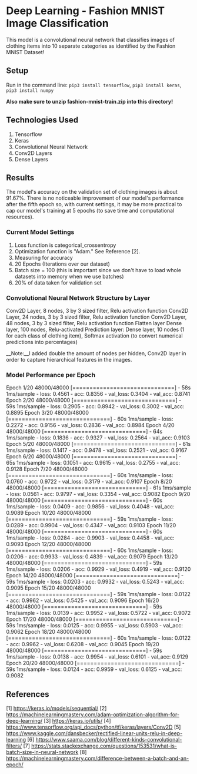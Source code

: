 # Deep Learning - Fashion MNIST Image Classification
This model is a convolutional neural network that classifies images of clothing items into 10 separate categories as identified by the Fashion MNIST Dataset!

## Setup
Run in the command line:
`pip3 install tensorflow`,
`pip3 install keras`,
`pip3 install numpy`

**Also make sure to unzip fashion-mnist-train.zip into this directory!**

## Technologies Used
1. Tensorflow
2. Keras
3. Convolutional Neural Network
4. Conv2D Layers
5. Dense Layers

## Results
The model's accuracy on the validation set of clothing images is about 91.67%. There is no noticeable improvement of our model's performance after the fifth epoch so, with current settings, it may be more practical to cap our model's training at 5 epochs (to save time and computational resources).

### Current Model Settings
1. Loss function is categorical_crossentropy
2. Optimization function is "Adam." See Reference [2].
3. Measuring for accuracy
4. 20 Epochs (Iterations over our dataset)
5. Batch size = 100 (this is important since we don't have to load whole datasets into memory when we use batches)
6. 20% of data taken for validation set

### Convolutional Neural Network Structure by Layer
Conv2D Layer, 8 nodes, 3 by 3 sized filter, Relu activation function
Conv2D Layer, 24 nodes, 3 by 3 sized filter, Relu activation function
Conv2D Layer, 48 nodes, 3 by 3 sized filter, Relu activation function
Flatten layer
Dense layer, 100 nodes, Relu-activated
Prediction layer: Dense layer, 10 nodes (1 for each class of clothing item), Softmax activation (to convert numerical predictions into percentages)

__Note:__I added double the amount of nodes per hidden, Conv2D layer in order to capture hierarchical features in the images.

### Model Performance per Epoch
Epoch 1/20
48000/48000 [==============================] - 58s 1ms/sample - loss: 0.4561 - acc: 0.8356 - val_loss: 0.3404 - val_acc: 0.8741
Epoch 2/20
48000/48000 [==============================] - 59s 1ms/sample - loss: 0.2905 - acc: 0.8942 - val_loss: 0.3002 - val_acc: 0.8895
Epoch 3/20
48000/48000 [==============================] - 60s 1ms/sample - loss: 0.2272 - acc: 0.9156 - val_loss: 0.2836 - val_acc: 0.8984
Epoch 4/20
48000/48000 [==============================] - 64s 1ms/sample - loss: 0.1836 - acc: 0.9327 - val_loss: 0.2564 - val_acc: 0.9103
Epoch 5/20
48000/48000 [==============================] - 61s 1ms/sample - loss: 0.1417 - acc: 0.9478 - val_loss: 0.2521 - val_acc: 0.9167
Epoch 6/20
48000/48000 [==============================] - 65s 1ms/sample - loss: 0.1051 - acc: 0.9615 - val_loss: 0.2755 - val_acc: 0.9128
Epoch 7/20
48000/48000 [==============================] - 60s 1ms/sample - loss: 0.0760 - acc: 0.9722 - val_loss: 0.3179 - val_acc: 0.9107
Epoch 8/20
48000/48000 [==============================] - 61s 1ms/sample - loss: 0.0561 - acc: 0.9797 - val_loss: 0.3354 - val_acc: 0.9082
Epoch 9/20
48000/48000 [==============================] - 60s 1ms/sample - loss: 0.0409 - acc: 0.9856 - val_loss: 0.4048 - val_acc: 0.9089
Epoch 10/20
48000/48000 [==============================] - 59s 1ms/sample - loss: 0.0289 - acc: 0.9904 - val_loss: 0.4347 - val_acc: 0.9103
Epoch 11/20
48000/48000 [==============================] - 60s 1ms/sample - loss: 0.0284 - acc: 0.9903 - val_loss: 0.4458 - val_acc: 0.9093
Epoch 12/20
48000/48000 [==============================] - 60s 1ms/sample - loss: 0.0206 - acc: 0.9933 - val_loss: 0.4839 - val_acc: 0.9079
Epoch 13/20
48000/48000 [==============================] - 59s 1ms/sample - loss: 0.0206 - acc: 0.9929 - val_loss: 0.4919 - val_acc: 0.9120
Epoch 14/20
48000/48000 [==============================] - 59s 1ms/sample - loss: 0.0203 - acc: 0.9932 - val_loss: 0.5243 - val_acc: 0.9095
Epoch 15/20
48000/48000 [==============================] - 59s 1ms/sample - loss: 0.0122 - acc: 0.9962 - val_loss: 0.5425 - val_acc: 0.9096
Epoch 16/20
48000/48000 [==============================] - 59s 1ms/sample - loss: 0.0139 - acc: 0.9952 - val_loss: 0.5722 - val_acc: 0.9072
Epoch 17/20
48000/48000 [==============================] - 59s 1ms/sample - loss: 0.0125 - acc: 0.9955 - val_loss: 0.5903 - val_acc: 0.9062
Epoch 18/20
48000/48000 [==============================] - 60s 1ms/sample - loss: 0.0122 - acc: 0.9962 - val_loss: 0.6208 - val_acc: 0.9045
Epoch 19/20
48000/48000 [==============================] - 59s 1ms/sample - loss: 0.0138 - acc: 0.9954 - val_loss: 0.6101 - val_acc: 0.9129
Epoch 20/20
48000/48000 [==============================] - 59s 1ms/sample - loss: 0.0124 - acc: 0.9959 - val_loss: 0.6125 - val_acc: 0.9082


## References
[1] https://keras.io/models/sequential/
[2] https://machinelearningmastery.com/adam-optimization-algorithm-for-deep-learning/
[3] https://keras.io/utils/
[4] https://www.tensorflow.org/api_docs/python/tf/keras/layers/Conv2D
[5] https://www.kaggle.com/dansbecker/rectified-linear-units-relu-in-deep-learning
[6] https://www.saama.com/blog/different-kinds-convolutional-filters/
[7] https://stats.stackexchange.com/questions/153531/what-is-batch-size-in-neural-network
[8] https://machinelearningmastery.com/difference-between-a-batch-and-an-epoch/


